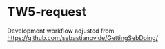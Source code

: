 # TW5-request

Development workflow adjusted from https://github.com/sebastianovide/GettingSebDoing/